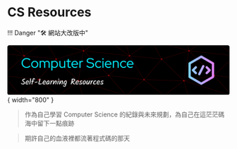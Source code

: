 # CS Resources

!!! Danger "🛠️ 網站大改版中"

![Banner](./src/banner.png){ width="800" }

> 作為自己學習 Computer Science 的紀錄與未來規劃，為自己在這茫茫碼海中留下一點痕跡

> 期許自己的血液裡都流著程式碼的那天
